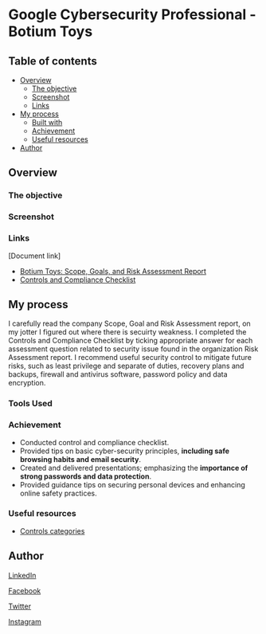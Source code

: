 # Google Cybersecurity Professional - Botium Toys

## Table of contents

- [Overview](#overview)
  - [The objective](#the-objective)
  - [Screenshot](#screenshot)
  - [Links](#links)
- [My process](#my-process)
  - [Built with](#tools-used)
  - [Achievement](#achievement)
  - [Useful resources](#useful-resources)
- [Author](#author)

## Overview

### The objective

### Screenshot

### Links

  [Document link]
  
- [Botium Toys: Scope, Goals, and Risk Assessment Report](https://docs.google.com/document/d/14ginf-wIYJjFdAtzgxB3-bTD-zRo4sEVqHFd3Tlbzu0/edit?usp=drive_link)
- [Controls and Compliance Checklist](https://docs.google.com/document/d/1uFcPG1YbM2Enfony2zKtxJUt869yvunXmLR530JKrLs/edit?usp=drive_link)

## My process

I carefully read the company Scope, Goal and Risk Assessment report, on my jotter I figured out where there is secuirty weakness. I completed the Controls and Compliance Checklist by ticking appropriate answer for each assessment question related to security issue found in the organization Risk Assessment report.
I recommend useful security control to mitigate future risks, such as least privilege and separate of duties, recovery plans and backups, firewall and antivirus software, password policy and data encryption.

### Tools Used

### Achievement

- Conducted control and compliance checklist.
- Provided tips on basic cyber-security principles, **including safe browsing habits and email security**.
- Created and delivered presentations; emphasizing the **importance of strong passwords and data protection**.
- Provided guidance tips on securing personal devices and enhancing online safety practices.

### Useful resources

- [Controls categories](https://docs.google.com/document/d/1CJvBY5NHWHD4WIi6Ut8A2cRFKJx2-T1DadQyOhiFnDU/edit?usp=drive_link&resourcekey=0--VCdurKHe5yq24r0EMnLCg)

## Author

[LinkedIn](www.linkedin.com/in/olagoke-holo)

[Facebook](https://web.facebook.com/olagoke.holo.3/)

[Twitter](https://twitter.com/olarragoken)

[Instagram](https://www.instagram.com/holoolagoke/)
